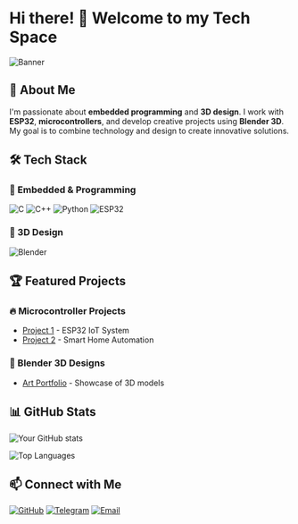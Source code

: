 # Hi there! 👋 Welcome to my Tech Space

![Banner](https://via.placeholder.com/1200x400/000000/00ffcc?text=Welcome+to+My+GitHub+Portfolio)

## 🚀 About Me

I'm passionate about **embedded programming** and **3D design**. I work with **ESP32**, **microcontrollers**, and develop creative projects using **Blender 3D**. My goal is to combine technology and design to create innovative solutions.

## 🛠️ Tech Stack

### 🔌 Embedded & Programming
![C](https://img.shields.io/badge/C-00599C?style=flat&logo=c&logoColor=white) ![C++](https://img.shields.io/badge/C%2B%2B-00599C?style=flat&logo=c%2B%2B&logoColor=white) ![Python](https://img.shields.io/badge/Python-3776AB?style=flat&logo=python&logoColor=white) ![ESP32](https://img.shields.io/badge/ESP32-000000?style=flat&logo=espressif&logoColor=white)

### 🎨 3D Design
![Blender](https://img.shields.io/badge/Blender-F5792A?style=flat&logo=blender&logoColor=white)

## 🏆 Featured Projects

### 🔥 Microcontroller Projects
- [Project 1](https://github.com/yourusername/project1) - ESP32 IoT System
- [Project 2](https://github.com/yourusername/project2) - Smart Home Automation

### 🎨 Blender 3D Designs
- [Art Portfolio](https://github.com/yourusername/portfolio) - Showcase of 3D models

## 📊 GitHub Stats

![Your GitHub stats](https://github-readme-stats.vercel.app/api?username=yourusername&show_icons=true&theme=radical)

![Top Languages](https://github-readme-stats.vercel.app/api/top-langs/?username=yourusername&layout=compact&theme=radical)

## 📫 Connect with Me
[![GitHub](https://img.shields.io/badge/GitHub-181717?style=flat&logo=github&logoColor=white)](https://github.com/yourusername)  [![Telegram](https://img.shields.io/badge/Telegram-26A5E4?style=flat&logo=telegram&logoColor=white)](https://t.me/yourusername)  [![Email](https://img.shields.io/badge/Email-D14836?style=flat&logo=gmail&logoColor=white)](mailto:your@email.com)
